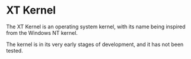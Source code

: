# XT Kernel
The XT Kernel is an operating system kernel, with its name being inspired from the Windows NT kernel.

The kernel is in its very early stages of development, and it has not been tested.
